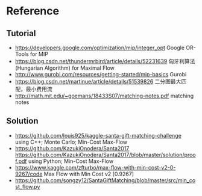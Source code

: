 
# Reference
## Tutorial
- https://developers.google.com/optimization/mip/integer_opt Google OR-Tools for MIP
- https://blog.csdn.net/thundermrbird/article/details/52231639 匈牙利算法(Hungarian Algorithm) for Maximal Flow
- http://www.gurobi.com/resources/getting-started/mip-basics Gurobi
- https://blog.csdn.net/martinue/article/details/51539826 二分图最大匹配，最小费用流
- http://math.mit.edu/~goemans/18433S07/matching-notes.pdf matching notes
## Solution
- https://github.com/louis925/kaggle-santa-gift-matching-challenge using C++; Monte Carlo; Min-Cost Max-Flow
- https://github.com/KazukiOnodera/Santa2017 https://github.com/KazukiOnodera/Santa2017/blob/master/solution/proof.pdf using Python; Min-Cost Max-Flow
- https://www.kaggle.com/zfturbo/max-flow-with-min-cost-v2-0-9267/code Max Flow with Min Cost v2 [0.9267]
- https://github.com/songzy12/SantaGiftMatching/blob/master/src/min_cost_flow.py
